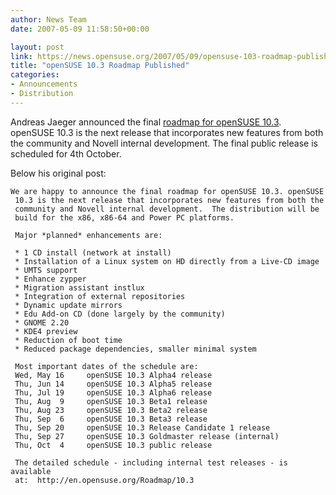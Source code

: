 ```yaml
---
author: News Team
date: 2007-05-09 11:58:50+00:00

layout: post
link: https://news.opensuse.org/2007/05/09/opensuse-103-roadmap-published/
title: "openSUSE 10.3 Roadmap Published"
categories:
- Announcements
- Distribution
---
```



Andreas Jaeger announced the final [roadmap for openSUSE 10.3](http://en.opensuse.org/Roadmap/10.3). openSUSE 10.3 is the next release that incorporates new features from both the community and Novell internal development. The final public release is scheduled for 4th October.

<!-- more -->  

Below his original post:



    
    
    We are happy to announce the final roadmap for openSUSE 10.3. openSUSE
     10.3 is the next release that incorporates new features from both the
     community and Novell internal development.  The distribution will be
     build for the x86, x86-64 and Power PC platforms.
    
     Major *planned* enhancements are:
    
     * 1 CD install (network at install)
     * Installation of a Linux system on HD directly from a Live-CD image
     * UMTS support
     * Enhance zypper
     * Migration assistant instlux
     * Integration of external repositories
     * Dynamic update mirrors
     * Edu Add-on CD (done largely by the community)
     * GNOME 2.20
     * KDE4 preview
     * Reduction of boot time
     * Reduced package dependencies, smaller minimal system
    
     Most important dates of the schedule are:
     Wed, May 16     openSUSE 10.3 Alpha4 release
     Thu, Jun 14     openSUSE 10.3 Alpha5 release
     Thu, Jul 19     openSUSE 10.3 Alpha6 release
     Thu, Aug  9     openSUSE 10.3 Beta1 release
     Thu, Aug 23     openSUSE 10.3 Beta2 release
     Thu, Sep  6     openSUSE 10.3 Beta3 release
     Thu, Sep 20     openSUSE 10.3 Release Candidate 1 release
     Thu, Sep 27     openSUSE 10.3 Goldmaster release (internal)
     Thu, Oct  4     openSUSE 10.3 public release
    
     The detailed schedule - including internal test releases - is available
     at:  http://en.opensuse.org/Roadmap/10.3
     		
